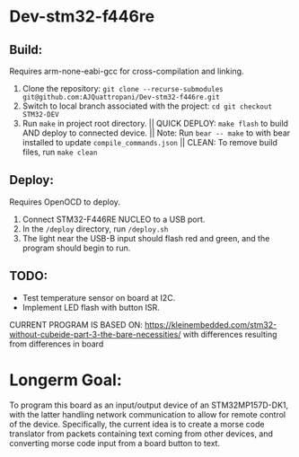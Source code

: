 # Dev-stm32-f446re

## Build:

Requires arm-none-eabi-gcc for cross-compilation and linking.
1. Clone the repository:
``git clone --recurse-submodules git@github.com:AJQuattropani/Dev-stm32-f446re.git``
2. Switch to local branch associated with the project:
``cd git checkout STM32-DEV``
3. Run `make` in project root directory.
  ||  QUICK DEPLOY: `make flash` to build AND deploy to connected device.
  ||  Note: Run `bear -- make` to with bear installed to update `compile_commands.json`
  ||  CLEAN: To remove build files, run `make clean`

## Deploy:
Requires OpenOCD to deploy.
1. Connect STM32-F446RE NUCLEO to a USB port.
2. In the `/deploy` directory, run `/deploy.sh`
3. The light near the USB-B input should flash red and green, and the program should begin to run.

## TODO:
- Test temperature sensor on board at I2C.
- Implement LED flash with button ISR.

CURRENT PROGRAM IS BASED ON:
https://kleinembedded.com/stm32-without-cubeide-part-3-the-bare-necessities/
with differences resulting from differences in board

# Longerm Goal:
To program this board as an input/output device of an STM32MP157D-DK1, with the latter handling network communication to allow for remote control of the device.
Specifically, the current idea is to create a morse code translator from packets containing text coming from other devices, and converting morse code input from a board button to text.

